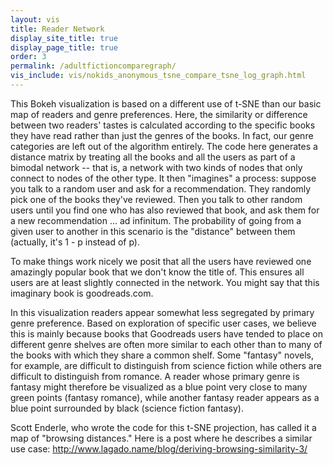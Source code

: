 ```yaml
---
layout: vis
title: Reader Network
display_site_title: true
display_page_title: true
order: 3
permalink: /adultfictioncomparegraph/
vis_include: vis/nokids_anonymous_tsne_compare_tsne_log_graph.html
---
```


This Bokeh visualization is based on a different use of t-SNE than our basic map of readers and genre preferences.  Here, the similarity or difference between two readers' tastes is calculated according to the specific books they have read rather than just the genres of the books.  In fact, our genre categories are left out of the algorithm entirely. The code here generates a distance matrix by treating all the books and all the users as part of a bimodal network -- that is, a network with two kinds of nodes that only connect to nodes of the other type. It then "imagines" a process: suppose you talk to a random user and ask for a recommendation. They randomly pick one of the books they've reviewed. Then you talk to other random users until you find one who has also reviewed that book, and ask them for a new recommendation ... ad infinitum. The probability of going from a given user to another in this scenario is the "distance" between them (actually, it's 1 - p instead of p). 

To make things work nicely we posit that all the users have reviewed one amazingly popular book that we don't know the title of. This ensures all users are at least slightly connected in the network. You might say that this imaginary book is goodreads.com.

In this visualization readers appear somewhat less segregated by primary genre preference.  Based on exploration of specific user cases, we believe this is mainly because books that Goodreads users have tended to place on different genre shelves are often more similar to each other than to many of the books with which they share a common shelf.  Some "fantasy" novels, for example, are difficult to distinguish from science fiction while others are difficult to distinguish from romance. A reader whose primary genre is fantasy might therefore be visualized as a blue point very close to many green points (fantasy romance), while another fantasy reader appears as a blue point surrounded by black (science fiction fantasy).    

Scott Enderle, who wrote the code for this t-SNE projection, has called it a map of "browsing distances."  Here is a post where he describes a similar use case: http://www.lagado.name/blog/deriving-browsing-similarity-3/
